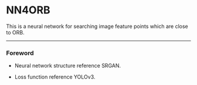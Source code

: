 # NN4ORB
This is a neural network for searching image feature points which are close to ORB.

------

### Foreword

- Neural network structure reference SRGAN.

- Loss function reference YOLOv3.
